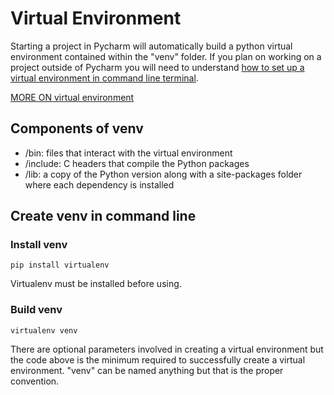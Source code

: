 # Virtual Environment

Starting a project in Pycharm will automatically build a python virtual environment contained within the "venv" folder.
If you plan on working on a project outside of Pycharm you will need to understand [how to set up a virtual environment
in command line terminal](
https://github.com/mvecchione145/python-quickstart/blob/main/virtual_env.md#create-venv-in-command-line).

[MORE ON virtual environment](https://docs.python.org/3/tutorial/venv.html)

## Components of venv

- /bin: files that interact with the virtual environment
- /include: C headers that compile the Python packages
- /lib: a copy of the Python version along with a site-packages folder where each dependency is installed

## Create venv in command line
### Install venv

```
pip install virtualenv
```

Virtualenv must be installed before using.

### Build venv

```
virtualenv venv
```

There are optional parameters involved in creating a virtual environment but the code above is the minimum required to
successfully create a virtual environment. "venv" can be named anything but that is the proper convention.
